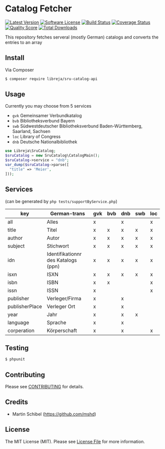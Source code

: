 # Catalog Fetcher

[![Latest Version](https://img.shields.io/github/release/libreja/sru-catalog-api.svg?style=flat-square)](https://github.com/libreja/sru-catalog-api/releases)
[![Software License](https://img.shields.io/badge/license-MIT-brightgreen.svg?style=flat-square)](LICENSE.md)
[![Build Status](https://img.shields.io/travis/libreja/sru-catalog-api/master.svg?style=flat-square)](https://travis-ci.org/libreja/sru-catalog-api)
[![Coverage Status](https://img.shields.io/scrutinizer/coverage/g/libreja/sru-catalog-api.svg?style=flat-square)](https://scrutinizer-ci.com/g/libreja/sru-catalog-api/code-structure)
[![Quality Score](https://img.shields.io/scrutinizer/g/libreja/sru-catalog-api.svg?style=flat-square)](https://scrutinizer-ci.com/g/libreja/sru-catalog-api)
[![Total Downloads](https://img.shields.io/packagist/dt/league/skeleton.svg?style=flat-square)](https://packagist.org/packages/league/skeleton)

This repository fetches serveral (mostly German) catalogs and converts the entries to an array

## Install

Via Composer

``` bash
$ composer require libreja/sru-catalog-api
```

## Usage

Currently you may choose from 5 services
* ```gvk``` Gemeinsamer Verbundkatalog
* ```bvb``` Bibliotheksverbund Bayern
* ```swb``` Südwestdeutscher Bibliotheksverbund Baden-Württemberg, Saarland, Sachsen
* ```loc``` Library of Congress
* ```dnb``` Deutsche Nationalbibliothek

``` php
use Libreja\SruCatalog;
$sruCatalog = new SruCatalog\CatalogMain();
$sruCatalog->service = "dnb";
var_dump($sruCatalog->parse([
  "title" => 'Meier',
]));
```
## Services

(can be generated by ```php tests/supportByService.php```)

| key | German-trans | gvk | bvb | dnb | swb | loc |
|-|-|-|-|-|-|-|
| all | Alles | x |  | x |  | x |
| title | Titel | x | x | x | x | x |
| author | Autor | x | x | x | x | x |
| subject | Stichwort | x | x | x | x | x |
| idn | Identifikationnr des Katalogs (ppn) | x | x | x | x | x |
| isxn | ISXN | x | x | x | x | x |
| isbn | ISBN | x | x |  |  | x |
| issn | ISSN | x |  |  |  | x |
| publisher | Verleger/Firma | x |  | x |  |  |
| publisherPlace | Verleger Ort | x |  | x |  |  |
| year | Jahr | x |  | x | x |  |
| language | Sprache | x |  | x |  |  |
| corperation | Körperschaft | x |  | x |  | x |m

## Testing

``` bash
$ phpunit
```

## Contributing

Please see [CONTRIBUTING](https://github.com/thephpleague/:package_name/blob/master/CONTRIBUTING.md) for details.

## Credits

- Martin Schibel (https://github.com/mshd)

## License

The MIT License (MIT). Please see [License File](LICENSE.md) for more information.
